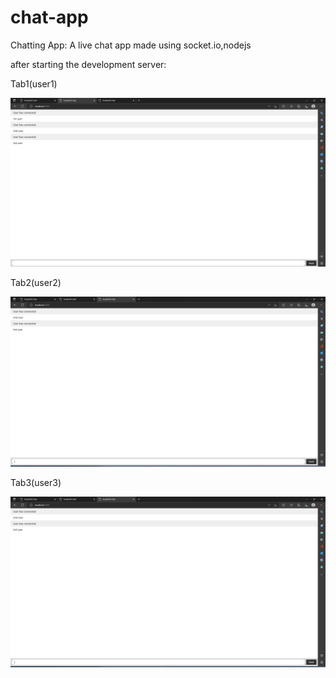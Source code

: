 # chat-app

Chatting App:
A live chat app made using socket.io,nodejs

after starting the development server:

Tab1(user1)

 ![image1](https://github.com/chnrv99/chat-app/blob/main/images/photo1.png)
 
 
Tab2(user2) 

 ![image2](https://github.com/chnrv99/chat-app/blob/main/images/photo2.png)
 
 
Tab3(user3) 

 ![image3](https://github.com/chnrv99/chat-app/blob/main/images/photo2.png)

